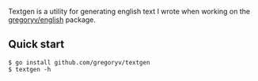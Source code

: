Textgen is a utility for generating english text I wrote when working on the
[gregoryv/english](https://github.com/gregoryv/english) package.

## Quick start

    $ go install github.com/gregoryv/textgen
    $ textgen -h

